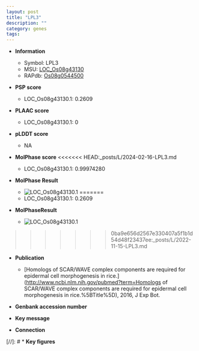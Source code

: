 ```yaml
---
layout: post
title: "LPL3"
description: ""
category: genes
tags: 
---
```


* **Information**  
    + Symbol: LPL3  
    + MSU: [LOC_Os08g43130](http://rice.plantbiology.msu.edu/cgi-bin/ORF_infopage.cgi?orf=LOC_Os08g43130)  
    + RAPdb: [Os08g0544500](http://rapdb.dna.affrc.go.jp/viewer/gbrowse_details/irgsp1?name=Os08g0544500)  

* **PSP score**  
    + LOC_Os08g43130.1: 0.2609 

* **PLAAC score**  
    + LOC_Os08g43130.1: 0 

* **pLDDT score**
    + NA


* **MolPhase score**
<<<<<<< HEAD:_posts/L/2024-02-16-LPL3.md
    + LOC_Os08g43130.1: 0.99974280

* **MolPhase Result**
    + ![LOC_Os08g43130.1](https://304243504.github.io/Pictures/LOC_Os08g/LOC_Os08g43130.1.png)
=======
    + LOC_Os08g43130.1: 0.2609

* **MolPhaseResult**
    + ![LOC_Os08g43130.1](https://ricepsp.github.io/pictures/LOC_Os08g/LOC_Os08g43130.1.png)
>>>>>>> 0ba9e656d2567e330407a5f1b1d54d48f23437ee:_posts/L/2022-11-15-LPL3.md

* **Publication**  
    + [Homologs of SCAR/WAVE complex components are required for epidermal cell morphogenesis in rice.](http://www.ncbi.nlm.nih.gov/pubmed?term=Homologs of SCAR/WAVE complex components are required for epidermal cell morphogenesis in rice.%5BTitle%5D), 2016, J Exp Bot.

* **Genbank accession number**  

* **Key message**  

* **Connection**  

[//]: # * **Key figures**  


